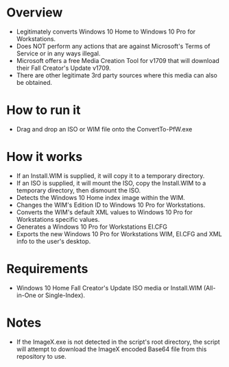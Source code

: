# Overview
- Legitimately converts Windows 10 Home to Windows 10 Pro for Workstations.
- Does NOT perform any actions that are against Microsoft's Terms of Service or in any ways illegal.
- Microsoft offers a free Media Creation Tool for v1709 that will download their Fall Creator's Update v1709.
- There are other legitimate 3rd party sources where this media can also be obtained.

# How to run it
- Drag and drop an ISO or WIM file onto the ConvertTo-PfW.exe

# How it works
- If an Install.WIM is supplied, it will copy it to a temporary directory.
- If an ISO is supplied, it will mount the ISO, copy the Install.WIM to a temporary directory, then dismount the ISO.
- Detects the Windows 10 Home index image within the WIM.
- Changes the WIM's Edition ID to Windows 10 Pro for Workstations.
- Converts the WIM's default XML values to Windows 10 Pro for Workstations specific values.
- Generates a Windows 10 Pro for Workstations EI.CFG
- Exports the new Windows 10 Pro for Workstations WIM, EI.CFG and XML info to the user's desktop.

# Requirements
- Windows 10 Home Fall Creator's Update ISO media or Install.WIM (All-in-One or Single-Index).

# Notes
- If the ImageX.exe is not detected in the script's root directory, the script will attempt to download the ImageX encoded Base64 file from this repository to use.

